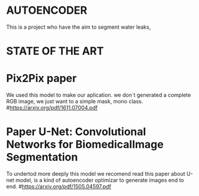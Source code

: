 # AUTOENCODER
This is a project who have the aim to segment water leaks,

# STATE OF THE ART

# Pix2Pix paper
We used this model to make our aplication. we don´t generated a complete RGB image, we just want to a simple mask, mono class.
#https://arxiv.org/pdf/1611.07004.pdf

# Paper U-Net: Convolutional Networks for BiomedicalImage Segmentation
To undertod more deeply this model we recomend read this paper about U-net model, is a kind of autoencoder optimizar to generate images end to end.
#https://arxiv.org/pdf/1505.04597.pdf
